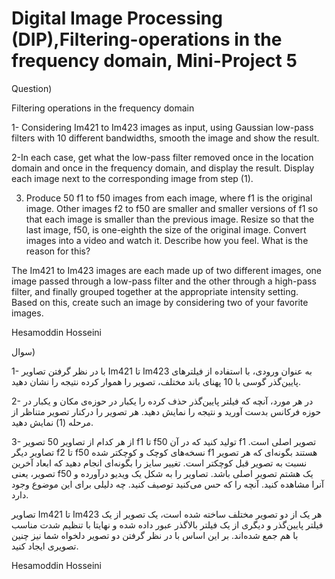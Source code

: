 # Digital Image Processing (DIP),Filtering-operations in the frequency domain, Mini-Project 5

Question)

Filtering operations in the frequency domain

1- Considering Im421 to Im423 images as input, using Gaussian low-pass filters with 10 different bandwidths, smooth the image and show the result.

2-In each case, get what the low-pass filter removed once in the location domain and once in the frequency domain, and display the result. Display each image next to the corresponding image from step (1).

3. Produce 50 f1 to f50 images from each image, where f1 is the original image. Other images f2 to f50 are smaller and smaller versions of f1 so that each image is smaller than the previous image. Resize so that the last image, f50, is one-eighth the size of the original image. Convert images into a video and watch it. Describe how you feel. What is the reason for this?

The Im421 to Im423 images are each made up of two different images, one image passed through a low-pass filter and the other through a high-pass filter, and finally grouped together at the appropriate intensity setting. Based on this, create such an image by considering two of your favorite images.

Hesamoddin Hosseini

سوال)

1-	با در نظر گرفتن تصاویر Im421 تا Im423 به عنوان ورودی، با استفاده از فیلترهای پایین‌گذر گوسی با 10 پهنای باند مختلف، تصویر را هموار کرده نتیجه را نشان دهید.

2-	در هر مورد، آنچه که فیلتر پایین‌گذر حذف کرده را یکبار در حوزه‌ی مکان و یکبار در حوزه فرکانس بدست آورید و نتیجه را نمایش دهید. هر تصویر را درکنار تصویر متناظر از مرحله (1) نمایش دهید.

3-	از هر کدام از تصاویر 50 تصویر f1 تا f50 تولید کنید که در آن f1 تصویر اصلی است. تصاویر دیگر f2 تا f50 نسخه‌های کوچک و کوچکتر شده f1 هستند بگونه‌ای که هر تصویر نسبت به تصویر قبل کوچکتر است. تغییر سایز را بگونه‌ای انجام دهید که ابعاد آخرین تصویر، یعنی f50 یک هشتم تصویر اصلی باشد. تصاویر را به شکل یک ویدیو درآورده و آنرا مشاهده کنید. آنچه را که حس می‌کنید توصیف کنید. چه دلیلی برای این موضوع وجود دارد.

تصاویر
Im421 تا Im423 هر یک از دو تصویر مختلف ساخته شده است، یک تصویر از یک فیلتر پایین‌گذر و دیگری از یک فیلتر بالاگذر عبور داده شده و نهایتا با تنظیم شدت مناسب با هم جمع شده‌اند. بر این اساس با در نظر گرفتن دو تصویر دلخواه شما نیز چنین تصویری ایجاد کنید.

Hesamoddin Hosseini
